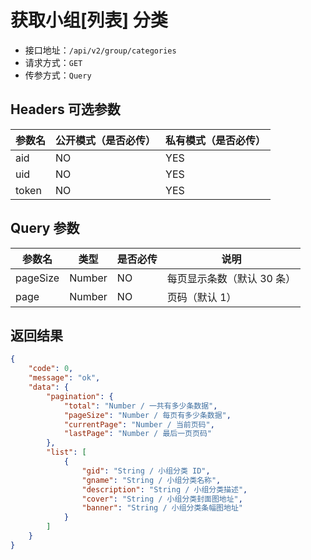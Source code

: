 # 获取小组[列表] 分类

- 接口地址：`/api/v2/group/categories`
- 请求方式：`GET`
- 传参方式：`Query`

## Headers 可选参数

| 参数名 | 公开模式（是否必传） | 私有模式（是否必传） |
| --- | --- | --- |
| aid | NO | YES |
| uid | NO | YES |
| token | NO | YES |

## Query 参数

| 参数名 | 类型 | 是否必传 | 说明 |
| --- | --- | --- | --- |
| pageSize | Number | NO | 每页显示条数（默认 30 条） |
| page | Number | NO | 页码（默认 1） |

## 返回结果

```json
{
    "code": 0,
    "message": "ok",
    "data": {
        "pagination": {
            "total": "Number / 一共有多少条数据",
            "pageSize": "Number / 每页有多少条数据",
            "currentPage": "Number / 当前页码",
            "lastPage": "Number / 最后一页页码"
        },
        "list": [
            {
                "gid": "String / 小组分类 ID",
                "gname": "String / 小组分类名称",
                "description": "String / 小组分类描述",
                "cover": "String / 小组分类封面图地址",
                "banner": "String / 小组分类条幅图地址"
            }
        ]
    }
}
```
